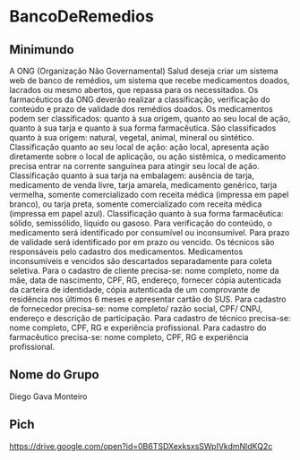 # BancoDeRemedios

## Minimundo
A ONG (Organização Não Governamental) Salud deseja criar um sistema web de banco de remédios, um sistema que recebe medicamentos doados, lacrados ou mesmo abertos, que repassa para os necessitados. Os farmacêuticos da ONG deverão realizar a classificação, verificação do conteúdo e prazo de validade dos remédios doados. Os medicamentos podem ser classificados: quanto à sua origem, quanto ao seu local de ação, quanto à sua tarja e quanto à sua forma farmacêutica. São classificados quanto à sua origem: natural, vegetal, animal, mineral ou sintético. Classificação quanto ao seu local de ação: ação local, apresenta ação diretamente sobre o local de aplicação, ou ação sistêmica, o medicamento precisa entrar na corrente sanguínea para atingir seu local de ação. Classificação quanto à sua tarja na embalagem: ausência de tarja, medicamento de venda livre, tarja amarela, medicamento genérico, tarja vermelha, somente comercializado com receita médica (impressa em papel branco), ou tarja preta, somente comercializado com receita médica (impressa em papel azul). Classificação quanto à sua forma farmacêutica: sólido, semissólido, líquido ou gasoso.  Para verificação do conteúdo, o medicamento será identificado por consumível ou inconsumível. Para prazo de validade será identificado por em prazo ou vencido. Os técnicos são responsáveis pelo cadastro dos medicamentos. Medicamentos inconsumíveis e vencidos são descartados separadamente para coleta seletiva.
  Para o cadastro de cliente precisa-se: nome completo, nome da mãe, data de nascimento, CPF, RG, endereço, fornecer cópia autenticada da carteira de identidade, cópia autenticada de um comprovante de residência nos últimos 6 meses e apresentar cartão do SUS. Para cadastro de fornecedor precisa-se: nome completo/ razão social, CPF/ CNPJ,  endereço e  descrição de participação. Para cadastro de técnico precisa-se: nome completo, CPF, RG e experiência profissional. Para cadastro do farmacêutico precisa-se: nome completo, CPF, RG e experiência profissional.

## Nome do Grupo 
Diego Gava Monteiro

## Pich
https://drive.google.com/open?id=0B6TSDXexksxsSWpIVkdmNldKQ2c
